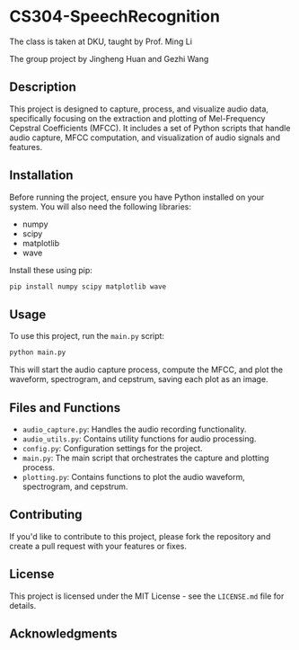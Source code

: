 # CS304-SpeechRecognition

The class is taken at DKU, taught by Prof. Ming Li

The group project by Jingheng Huan and Gezhi Wang

## Description

This project is designed to capture, process, and visualize audio data, specifically focusing on the extraction and plotting of Mel-Frequency Cepstral Coefficients (MFCC). It includes a set of Python scripts that handle audio capture, MFCC computation, and visualization of audio signals and features.

## Installation

Before running the project, ensure you have Python installed on your system. You will also need the following libraries:

- numpy
- scipy
- matplotlib
- wave

Install these using pip:

```bash
pip install numpy scipy matplotlib wave
```

## Usage

To use this project, run the `main.py` script:

```bash
python main.py
```

This will start the audio capture process, compute the MFCC, and plot the waveform, spectrogram, and cepstrum, saving each plot as an image.

## Files and Functions

- `audio_capture.py`: Handles the audio recording functionality.
- `audio_utils.py`: Contains utility functions for audio processing.
- `config.py`: Configuration settings for the project.
- `main.py`: The main script that orchestrates the capture and plotting process.
- `plotting.py`: Contains functions to plot the audio waveform, spectrogram, and cepstrum.

## Contributing

If you'd like to contribute to this project, please fork the repository and create a pull request with your features or fixes.

## License

This project is licensed under the MIT License - see the `LICENSE.md` file for details.

## Acknowledgments
